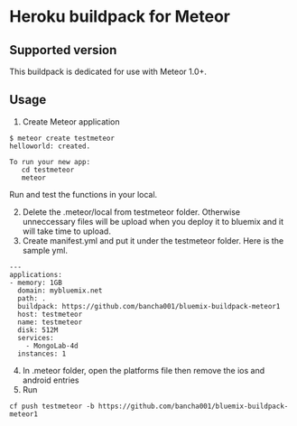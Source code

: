 # Heroku buildpack for Meteor

## Supported version

This buildpack is dedicated for use with Meteor 1.0+.

## Usage


1. Create Meteor application

```
$ meteor create testmeteor
helloworld: created.

To run your new app:
   cd testmeteor
   meteor
```
Run and test the functions in your local. 

2. Delete the .meteor/local from testmeteor folder. Otherwise unneccessary files will be upload when you deploy it to bluemix and it will take time to upload.
3. Create manifest.yml and put it under the testmeteor folder.
Here is the sample yml.
```
---
applications:
- memory: 1GB
  domain: mybluemix.net
  path: .
  buildpack: https://github.com/bancha001/bluemix-buildpack-meteor1
  host: testmeteor
  name: testmeteor
  disk: 512M
  services:
    - MongoLab-4d
  instances: 1
```

4. In .meteor folder, open the platforms file then remove the ios and android entries
5. Run 
```
cf push testmeteor -b https://github.com/bancha001/bluemix-buildpack-meteor1

```
